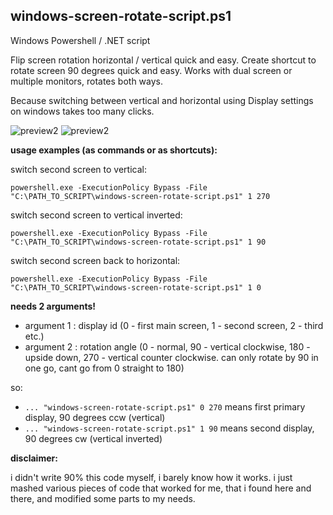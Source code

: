 ## windows-screen-rotate-script.ps1

Windows Powershell / .NET script

Flip screen rotation horizontal / vertical quick and easy. Create shortcut to rotate screen 90 degrees quick and easy. Works with dual screen or multiple monitors, rotates both ways. 

Because switching between vertical and horizontal using Display settings on windows takes too many clicks.




![preview2](https://support.content.office.net/en-us/media/96e92630-bbfe-4292-bbfc-fbb4a4908c8e.png)
![preview2](https://www.tenforums.com/attachments/tutorials/268002d1582491524-how-change-display-orientation-windows-10-a-display_orientation.png)





**usage examples (as commands or as shortcuts):**

switch second screen to vertical:

`powershell.exe -ExecutionPolicy Bypass -File "C:\PATH_TO_SCRIPT\windows-screen-rotate-script.ps1" 1 270`

switch second screen to vertical inverted:

`powershell.exe -ExecutionPolicy Bypass -File "C:\PATH_TO_SCRIPT\windows-screen-rotate-script.ps1" 1 90`

switch second screen back to horizontal:

`powershell.exe -ExecutionPolicy Bypass -File "C:\PATH_TO_SCRIPT\windows-screen-rotate-script.ps1" 1 0`



**needs 2 arguments!**
- argument 1 : display id (0 - first main screen, 1 - second screen, 2 - third etc.)
- argument 2 : rotation angle (0 - normal, 90 - vertical clockwise, 180 - upside down, 270 - vertical counter clockwise. can only rotate by 90 in one go, cant go from 0 straight to 180)

so:

- `... "windows-screen-rotate-script.ps1" 0 270` means first primary display, 90 degrees ccw (vertical)
- `... "windows-screen-rotate-script.ps1" 1 90`  means second display, 90 degrees cw (vertical inverted)




**disclaimer:**

i didn't write 90% this code myself, i barely know how it works. i just mashed various pieces of code that worked for me, that i found here and there, and modified some parts to my needs.
